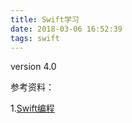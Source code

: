 ```yaml
---
title: Swift学习
date: 2018-03-06 16:52:39
tags: swift
---
```


version 4.0





参考资料：

1.[Swift编程](http://www.swift51.com/swift4.0/)
